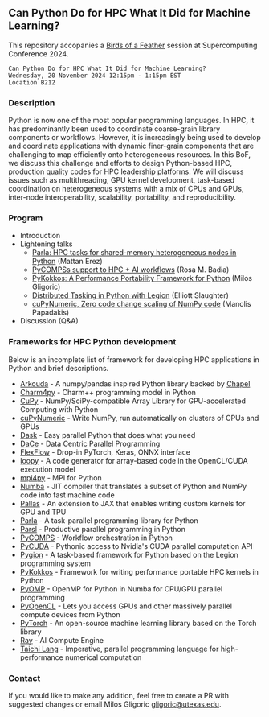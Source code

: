 ## Can Python Do for HPC What It Did for Machine Learning?

This repository accopanies a [Birds of a
Feather](https://sc24.conference-program.com/presentation/?id=bof213&sess=sess633)
session at Supercomputing Conference 2024.

```
Can Python Do for HPC What It Did for Machine Learning?
Wednesday, 20 November 2024 12:15pm - 1:15pm EST
Location B212
```

### Description

Python is now one of the most popular programming languages. In HPC,
it has predominantly been used to coordinate coarse-grain library
components or workflows. However, it is increasingly being used to
develop and coordinate applications with dynamic finer-grain
components that are challenging to map efficiently onto heterogeneous
resources. In this BoF, we discuss this challenge and efforts to
design Python-based HPC, production quality codes for HPC leadership
platforms. We will discuss issues such as multithreading, GPU kernel
development, task-based coordination on heterogeneous systems with a
mix of CPUs and GPUs, inter-node interoperability, scalability,
portability, and reproducibility.


### Program

* Introduction
* Lightening talks
    * [Parla: HPC tasks for shared-memory heterogeneous nodes in Python](slides/Parla.pdf) (Mattan Erez)
    * [PyCOMPSs support to HPC + AI workflows](slides/PyCOMPSs.pdf) (Rosa M. Badia)
    * [PyKokkos: A Performance Portability Framework for Python](slides/PyKokkos.pdf) (Milos Gligoric)
    * [Distributed Tasking in Python with Legion](slides/Legion.pdf) (Elliott Slaughter)
    * [cuPyNumeric, Zero code change scaling of NumPy code](slides/cuPyNumeric.pdf) (Manolis Papadakis)
* Discussion (Q&A)


### Frameworks for HPC Python development

Below is an incomplete list of framework for developing HPC
applications in Python and brief descriptions.

* [Arkouda](https://arkouda-www.github.io/) - A numpy/pandas inspired Python library backed by [Chapel](https://chapel-lang.org/)
* [Charm4py](https://charm4py.readthedocs.io) - Charm++ programming model in Python
* [CuPy](https://cupy.dev) - NumPy/SciPy-compatible Array Library for GPU-accelerated Computing with Python
* [cuPyNumeric](https://developer.nvidia.com/cupynumeric) - Write NumPy, run automatically on clusters of CPUs and GPUs
* [Dask](https://www.dask.org) - Easy parallel Python that does what you need
* [DaCe](https://github.com/spcl/dace) - Data Centric Parallel Programming
* [FlexFlow](https://flexflow.ai) - Drop-in PyTorch, Keras, ONNX interface
* [loopy](https://documen.tician.de/loopy) - A code generator for array-based code in the OpenCL/CUDA execution model
* [mpi4py](https://mpi4py.readthedocs.io) - MPI for Python
* [Numba](https://numba.pydata.org) - JIT compiler that translates a subset of Python and NumPy code into fast machine code
* [Pallas](https://jax.readthedocs.io/en/latest/pallas/index.html) - An extension to JAX that enables writing custom kernels for GPU and TPU
* [Parla](https://github.com/ut-parla/Parla.py) - A task-parallel programming library for Python
* [Parsl](https://parsl-project.org) - Productive parallel programming in Python
* [PyCOMPS](https://docs.idmod.org/projects/pycomps/en/latest) - Workflow orchestration in Python
* [PyCUDA](https://documen.tician.de/pycuda) - Pythonic access to Nvidia's CUDA parallel computation API
* [Pygion](https://legion.stanford.edu/pygion) - A task-based framework for Python based on the Legion programming system
* [PyKokkos](https://github.com/kokkos/pykokkos) - Framework for writing performance portable HPC kernels in Python
* [PyOMP](https://github.com/Python-for-HPC/PyOMP) - OpenMP for Python in Numba for CPU/GPU parallel programming
* [PyOpenCL](https://developer.nvidia.com/pyopencl) - Lets you access GPUs and other massively parallel compute devices from Python
* [PyTorch](https://pytorch.org) - An open-source machine learning library based on the Torch library
* [Ray](https://www.ray.io) - AI Compute Engine
* [Taichi Lang](https://github.com/taichi-dev/taichi) - Imperative, parallel programming language for high-performance numerical computation

### Contact

If you would like to make any addition, feel free to create a PR with
suggested changes or email Milos Gligoric <gligoric@utexas.edu>.

